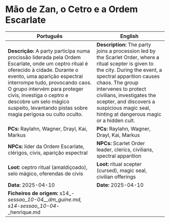 

# Mão de Zan, o Cetro e a Ordem Escarlate

| Português | English |
|-----------|---------|
| **Descrição:** A party participa numa procissão liderada pela Ordem Escarlate, onde um ceptro ritual é oferecido à cidade. Durante o evento, uma aparição espectral interrompe tudo, provocando caos. O grupo intervém para proteger civis, investiga o ceptro e descobre um selo mágico suspeito, levantando pistas sobre magia perigosa ou culto oculto. | **Description:** The party joins a procession led by the Scarlet Order, where a ritual scepter is given to the city. During the event, a spectral apparition causes chaos. The group intervenes to protect civilians, investigates the scepter, and discovers a suspicious magic seal, hinting at dangerous magic or a hidden cult. |
| **PCs:** Raylahn, Wagner, Drayl, Kai, Markus | **PCs:** Raylahn, Wagner, Drayl, Kai, Markus |
| **NPCs:** líder da Ordem Escarlate, clérigos, civis, aparição espectral | **NPCs:** Scarlet Order leader, clerics, civilians, spectral apparition |
| **Loot:** ceptro ritual (amaldiçoado), selo mágico, oferendas de civis | **Loot:** ritual scepter (cursed), magic seal, civilian offerings |
| **Data:** 2025-04-10 | **Date:** 2025-04-10 |
| **Ficheiros de origem:** s14_-_sessao_10-04__dm_guine.md, s14_-_sessao_10-04_-_henrique.md |


















